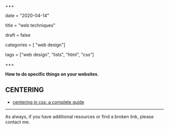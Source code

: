 +++

date = "2020-04-14"

title = "web techniques"

draft = false

categories = [ "web design"]

tags = ["web design", "lists", "html", "css"]



+++



**How to do specific things on your websites**.



<!--more-->



## CENTERING



- [centering in css: a complete guide](https://css-tricks.com/centering-css-complete-guide/ "opens in new tab")



---



As always, if you have additional resources or find a broken link, please contact me.
